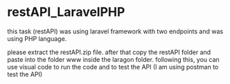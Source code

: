 # restAPI_LaravelPHP

this task (restAPI) was using laravel framework with two endpoints and was using PHP language.

please extract the restAPI.zip file.
after that copy the restAPI folder and paste into the folder www inside the laragon folder.
following this, you can use visual code to run the code and to test the API (I am using postman to test the API)

